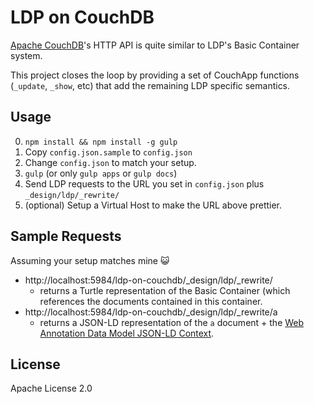 # LDP on CouchDB

[Apache CouchDB](http://couchdb.apache.org/)'s HTTP API is quite
similar to LDP's Basic Container system.

This project closes the loop by providing a set of CouchApp
functions (`_update`, `_show`, etc) that add the remaining
LDP specific semantics.

## Usage

0. `npm install && npm install -g gulp`
1. Copy `config.json.sample` to `config.json`
2. Change `config.json` to match your setup.
3. `gulp` (or only `gulp apps` or `gulp docs`)
4. Send LDP requests to the URL you set in `config.json`
   plus `_design/ldp/_rewrite/`
5. (optional) Setup a Virtual Host to make the URL above
   prettier.

## Sample Requests

Assuming your setup matches mine :smiley_cat:

* http://localhost:5984/ldp-on-couchdb/_design/ldp/_rewrite/
  * returns a Turtle representation of the Basic Container (which references
  the documents contained in this container.
* http://localhost:5984/ldp-on-couchdb/_design/ldp/_rewrite/a
  * returns a JSON-LD representation of the `a` document + the
  [Web Annotation Data Model JSON-LD Context](http://www.w3.org/TR/annotation-model/#json-ld-context).

## License

Apache License 2.0
